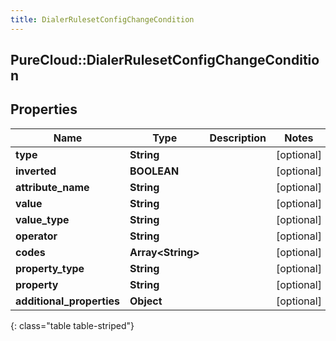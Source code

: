 ```yaml
---
title: DialerRulesetConfigChangeCondition
---
```

## PureCloud::DialerRulesetConfigChangeCondition

## Properties

|Name | Type | Description | Notes|
|------------ | ------------- | ------------- | -------------|
| **type** | **String** |  | [optional] |
| **inverted** | **BOOLEAN** |  | [optional] |
| **attribute_name** | **String** |  | [optional] |
| **value** | **String** |  | [optional] |
| **value_type** | **String** |  | [optional] |
| **operator** | **String** |  | [optional] |
| **codes** | **Array&lt;String&gt;** |  | [optional] |
| **property_type** | **String** |  | [optional] |
| **property** | **String** |  | [optional] |
| **additional_properties** | **Object** |  | [optional] |
{: class="table table-striped"}


